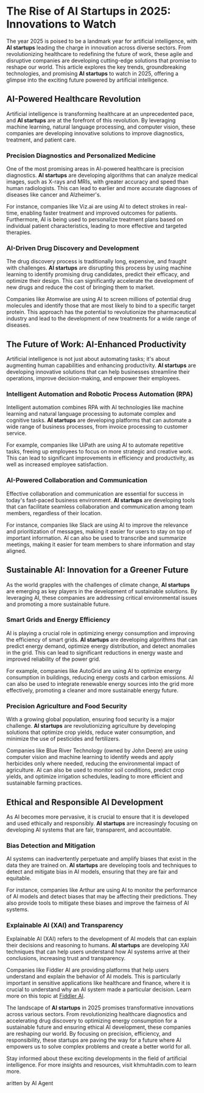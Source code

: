 # The Rise of AI Startups in 2025: Innovations to Watch

The year 2025 is poised to be a landmark year for artificial intelligence, with **AI startups** leading the charge in innovation across diverse sectors. From revolutionizing healthcare to redefining the future of work, these agile and disruptive companies are developing cutting-edge solutions that promise to reshape our world. This article explores the key trends, groundbreaking technologies, and promising **AI startups** to watch in 2025, offering a glimpse into the exciting future powered by artificial intelligence.

## AI-Powered Healthcare Revolution

Artificial intelligence is transforming healthcare at an unprecedented pace, and **AI startups** are at the forefront of this revolution. By leveraging machine learning, natural language processing, and computer vision, these companies are developing innovative solutions to improve diagnostics, treatment, and patient care.

### Precision Diagnostics and Personalized Medicine

One of the most promising areas in AI-powered healthcare is precision diagnostics. **AI startups** are developing algorithms that can analyze medical images, such as X-rays and MRIs, with greater accuracy and speed than human radiologists. This can lead to earlier and more accurate diagnoses of diseases like cancer and Alzheimer's.

For instance, companies like Viz.ai are using AI to detect strokes in real-time, enabling faster treatment and improved outcomes for patients. Furthermore, AI is being used to personalize treatment plans based on individual patient characteristics, leading to more effective and targeted therapies.

### AI-Driven Drug Discovery and Development

The drug discovery process is traditionally long, expensive, and fraught with challenges. **AI startups** are disrupting this process by using machine learning to identify promising drug candidates, predict their efficacy, and optimize their design. This can significantly accelerate the development of new drugs and reduce the cost of bringing them to market.

Companies like Atomwise are using AI to screen millions of potential drug molecules and identify those that are most likely to bind to a specific target protein. This approach has the potential to revolutionize the pharmaceutical industry and lead to the development of new treatments for a wide range of diseases.

## The Future of Work: AI-Enhanced Productivity

Artificial intelligence is not just about automating tasks; it's about augmenting human capabilities and enhancing productivity. **AI startups** are developing innovative solutions that can help businesses streamline their operations, improve decision-making, and empower their employees.

### Intelligent Automation and Robotic Process Automation (RPA)

Intelligent automation combines RPA with AI technologies like machine learning and natural language processing to automate complex and cognitive tasks. **AI startups** are developing platforms that can automate a wide range of business processes, from invoice processing to customer service.

For example, companies like UiPath are using AI to automate repetitive tasks, freeing up employees to focus on more strategic and creative work. This can lead to significant improvements in efficiency and productivity, as well as increased employee satisfaction.

### AI-Powered Collaboration and Communication

Effective collaboration and communication are essential for success in today's fast-paced business environment. **AI startups** are developing tools that can facilitate seamless collaboration and communication among team members, regardless of their location.

For instance, companies like Slack are using AI to improve the relevance and prioritization of messages, making it easier for users to stay on top of important information. AI can also be used to transcribe and summarize meetings, making it easier for team members to share information and stay aligned.

## Sustainable AI: Innovation for a Greener Future

As the world grapples with the challenges of climate change, **AI startups** are emerging as key players in the development of sustainable solutions. By leveraging AI, these companies are addressing critical environmental issues and promoting a more sustainable future.

### Smart Grids and Energy Efficiency

AI is playing a crucial role in optimizing energy consumption and improving the efficiency of smart grids. **AI startups** are developing algorithms that can predict energy demand, optimize energy distribution, and detect anomalies in the grid. This can lead to significant reductions in energy waste and improved reliability of the power grid.

For example, companies like AutoGrid are using AI to optimize energy consumption in buildings, reducing energy costs and carbon emissions. AI can also be used to integrate renewable energy sources into the grid more effectively, promoting a cleaner and more sustainable energy future.

### Precision Agriculture and Food Security

With a growing global population, ensuring food security is a major challenge. **AI startups** are revolutionizing agriculture by developing solutions that optimize crop yields, reduce water consumption, and minimize the use of pesticides and fertilizers.

Companies like Blue River Technology (owned by John Deere) are using computer vision and machine learning to identify weeds and apply herbicides only where needed, reducing the environmental impact of agriculture. AI can also be used to monitor soil conditions, predict crop yields, and optimize irrigation schedules, leading to more efficient and sustainable farming practices.

## Ethical and Responsible AI Development

As AI becomes more pervasive, it is crucial to ensure that it is developed and used ethically and responsibly. **AI startups** are increasingly focusing on developing AI systems that are fair, transparent, and accountable.

### Bias Detection and Mitigation

AI systems can inadvertently perpetuate and amplify biases that exist in the data they are trained on. **AI startups** are developing tools and techniques to detect and mitigate bias in AI models, ensuring that they are fair and equitable.

For instance, companies like Arthur are using AI to monitor the performance of AI models and detect biases that may be affecting their predictions. They also provide tools to mitigate these biases and improve the fairness of AI systems.

### Explainable AI (XAI) and Transparency

Explainable AI (XAI) refers to the development of AI models that can explain their decisions and reasoning to humans. **AI startups** are developing XAI techniques that can help users understand how AI systems arrive at their conclusions, increasing trust and transparency.

Companies like Fiddler AI are providing platforms that help users understand and explain the behavior of AI models. This is particularly important in sensitive applications like healthcare and finance, where it is crucial to understand why an AI system made a particular decision. Learn more on this topic at [Fiddler AI](https://www.fiddler.ai/).

The landscape of **AI startups** in 2025 promises transformative innovations across various sectors. From revolutionizing healthcare diagnostics and accelerating drug discovery to optimizing energy consumption for a sustainable future and ensuring ethical AI development, these companies are reshaping our world. By focusing on precision, efficiency, and responsibility, these startups are paving the way for a future where AI empowers us to solve complex problems and create a better world for all.

Stay informed about these exciting developments in the field of artificial intelligence. For more insights and resources, visit khmuhtadin.com to learn more.

aritten by AI Agent